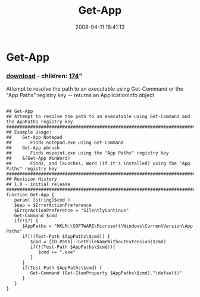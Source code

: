 ﻿---
pid:            170
parent:         0
children:       174
poster:         Joel Bennett
title:          Get-App
date:           2008-04-11 18:41:13
format:         posh
---

# Get-App

### [download](170.ps1) - children: [174](174.md)"

Attempt to resolve the path to an executable using Get-Command or the "App Paths" registry key -- returns an ApplicationInfo object

```posh

## Get-App
## Attempt to resolve the path to an executable using Get-Command and the AppPaths registry key
##################################################################################################
## Example Usage:
##    Get-App Notepad
##       Finds notepad.exe using Get-Command
##    Get-App pbrush
##       Finds mspaint.exe using the "App Paths" registry key
##    &(Get-App WinWord)
##       Finds, and launches, Word (if it's installed) using the "App Paths" registry key
##################################################################################################
## Revision History
## 1.0 - initial release
##################################################################################################
function Get-App {
   param( [string]$cmd )
   $eap = $ErrorActionPreference
   $ErrorActionPreference = "SilentlyContinue"
   Get-Command $cmd
   if(!$?) {
      $AppPaths = "HKLM:\SOFTWARE\Microsoft\Windows\CurrentVersion\App Paths"
      if(!(Test-Path $AppPaths\$cmd)) {
         $cmd = [IO.Path]::GetFileNameWithoutExtension($cmd)
         if(!(Test-Path $AppPaths\$cmd)){
            $cmd += ".exe"
         }
      }
      if(Test-Path $AppPaths\$cmd) {
         Get-Command (Get-ItemProperty $AppPaths\$cmd)."(default)"
      }
   }
}

```
